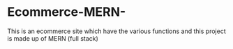 # Ecommerce-MERN-
This is an ecommerce site which have the various functions and this project is made up of MERN (full stack)
